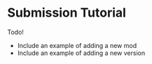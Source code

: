 # Submission Tutorial

Todo!

- Include an example of adding a new mod
- Include an example of adding a new version
